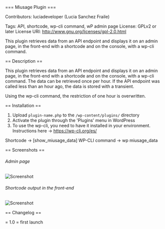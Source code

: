 === Miusage Plugin ===

Contributors: luciadeveloper (Lucia Sanchez Fraile)

Tags: API, shortcode, wp-cli command, wP admin page
License: GPLv2 or later
License URI: http://www.gnu.org/licenses/gpl-2.0.html
 
This plugin retrieves data from an API endpoint and displays it on an admin page, in the front-end with a shortcode and on the console, with a wp-cli command.

== Description ==
 
This plugin retrieves data from an API endpoint and displays it on an admin page, in the front-end with a shortcode and on the console, 
with a wp-cli command. The data can be retrieved once per hour. If the API endpoint was called less than an hour ago, the data is stored with a transient. 

Using the wp-cli command, the restriction of one hour is overwritten. 
 
== Installation ==
 

1. Upload `plugin-name.php` to the `/wp-content/plugins/` directory
2. Activate the plugin through the 'Plugins' menu in WordPress
3. To use the wp-cli, you need to have it installed in your environment. Instructions here -> https://wp-cli.org/es/ 

Shortcode -> [show_miusage_data]
WP-CLI command -> wp miusage_data

== Screenshots ==
 
######  Admin page
 
![Screenshot](https://luciadeveloper.com/wp-content/uploads/sites/8/2021/02/admin-page.png)

###### Shortcode output in the front-end

![Screenshot](https://luciadeveloper.com/wp-content/uploads/sites/8/2021/02/front-end.png)
 
== Changelog ==
 
= 1.0 =
first launch
